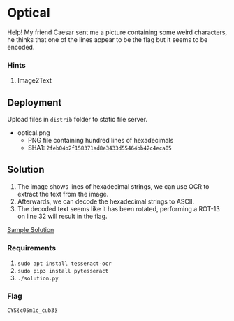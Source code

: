 # Optical

Help! My friend Caesar sent me a picture containing some weird characters, he thinks that one of the lines appear to be the flag but it seems to be encoded.

### Hints
1. Image2Text

## Deployment

Upload files in `distrib` folder to static file server.

- optical.png
    - PNG file containing hundred lines of hexadecimals
    - SHA1: `2feb04b2f158371ad8e3433d55464bb42c4eca05`

## Solution

1. The image shows lines of hexadecimal strings, we can use OCR to extract the text from the image. 
2. Afterwards, we can decode the hexadecimal strings to ASCII.
3. The decoded text seems like it has been rotated, performing a ROT-13 on line 32 will result in the flag.

[Sample Solution](solution/solution.py)
### Requirements
1. `sudo apt install tesseract-ocr`
2. `sudo pip3 install pytesseract`
3. `./solution.py`

### Flag
`CYS{c05m1c_cub3}`
